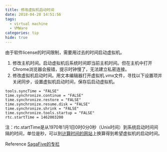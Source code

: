```yaml
---
title: 修改虚拟机启动时间
date: 2018-04-28 14:51:56
tags:
  - virtual machine
  - VMWare
categories: tip
hide: true
---
```


由于软件license的时间限制，需要用过去的时间启动虚拟机。
1. 修改主机时间。启动虚拟机后系统时间即当前主机时间。但在主机中打开Chrome浏览器会报错，提示时钟慢了，无法建立私密连接。
2. 修改虚拟机启动时间。用文本编辑器打开虚拟机.vmx文件，寻找以下设置项并关闭同步，设置虚拟机启动时间，保存后启动虚拟机。
```
tools.syncTime = "FALSE"  
time.synchronize.continue = "FALSE"  
time.synchronize.restore = "FALSE"  
time.synchronize.resume.disk = "FALSE"  
time.synchronize.shrink = "FALSE"  
time.synchronize.tools.startup = "FALSE" 
rtc.startTime = 1462003200
```
注：rtc.startTime是从1970年1月1日0时0分0秒（Unix时间）到系统启动时间间隔的时间，单位是秒，可以到[计算时间的网站](http://www.onlineconversion.com/unix_time.htm)上换算得到希望虚拟机的启动时间。

Reference [SagaFive的专栏](https://blog.csdn.net/sagafive/article/details/53031740)
